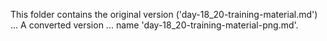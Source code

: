 This folder contains the original version ('day-18_20-training-material.md') ...
A converted version ... name 'day-18_20-training-material-png.md'.